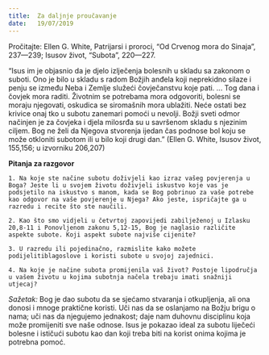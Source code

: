 ```yaml
---
title:  Za daljnje proučavanje
date:   19/07/2019
---
```


Pročitajte: Ellen G. White, Patrijarsi i proroci, “Od Crvenog mora do Sinaja”, 237—239; Isusov život, “Subota”, 220—227.

“Isus im je objasnio da je djelo izlječenja bolesnih u skladu sa zakonom o suboti. Ono je bilo u skladu s radom Božjih anđela koji neprekidno silaze i penju se između Neba i Zemlje služeći čovječanstvu koje pati. ... Tog dana i čovjek mora raditi. Životnim se potrebama mora odgovoriti, bolesni se moraju njegovati, oskudica se siromašnih mora ublažiti. Neće ostati bez krivice onaj tko u subotu zanemari pomoći u nevolji. Božji sveti odmor načinjen je za čovjeka i djela milosrđa su u savršenom skladu s njezinim ciljem. Bog ne želi da Njegova stvorenja ijedan čas podnose bol koju se može otkloniti subotom ili u bilo koji drugi dan.” (Ellen G. White, Isusov život, 155,156; u izvorniku 206,207)

**Pitanja za razgovor**

`1.	Na koje ste načine subotu doživjeli kao izraz vašeg povjerenja u Boga? Jeste li u svojem životu doživjeli iskustvo koje vas je podsjetilo na iskustvo s manom, kada se Bog pobrinuo za vaše potrebe kao odgovor na vaše povjerenje u Njega? Ako jeste, ispričajte ga u razredu i recite što ste naučili.`

`2.	Kao što smo vidjeli u četvrtoj zapovijedi zabilježenoj u Izlasku 20,8-11 i Ponovljenom zakonu 5,12-15, Bog je naglasio različite aspekte subote. Koji aspekt subote najviše cijenite?`

`3.	U razredu ili pojedinačno, razmislite kako možete podijelitiblagoslove i koristi subote u svojoj zajednici.`

`4.	Na koje je načine subota promijenila vaš život? Postoje lipodručja u vašem životu u kojima subotnja načela trebaju imati snažniji utjecaj?`

*Sažetak:* Bog je dao subotu da se sjećamo stvaranja i otkupljenja, ali ona donosi i mnoge praktične koristi. Uči nas da se oslanjamo na Božju brigu o nama; uči nas da njegujemo jednakost; daje nam duhovnu disciplinu koja može promijeniti sve naše odnose. Isus je pokazao ideal za subotu liječeći bolesne i ističući subotu kao dan koji treba biti na korist onima kojima je potrebna pomoć.
